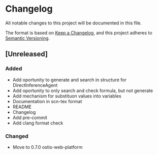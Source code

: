 # Changelog
All notable changes to this project will be documented in this file.

The format is based on [Keep a Changelog](https://keepachangelog.com/en/1.0.0/),
and this project adheres to [Semantic Versioning](https://semver.org/spec/v2.0.0.html).

## [Unreleased]

### Added
- Add oportunity to generate and search in structure for DirectInferenceAgent
- Add oportunity to only search and check formula, but not generate
- Add mechanism for substituon values into variables
- Documentation in scn-tex format
- README
- Changelog
- Add pre-commit
- Add clang format check

### Changed
- Move to 0.7.0 ostis-web-platform
